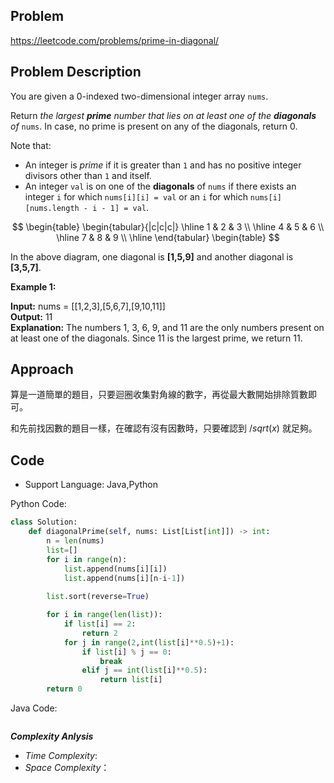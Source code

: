 ## Problem

https://leetcode.com/problems/prime-in-diagonal/

## Problem Description

You are given a 0-indexed two-dimensional integer array `nums`.

Return *the largest **prime** number that lies on at least one of the **diagonals** of* `nums`. In case, no prime is present on any of the diagonals, return 0.

Note that:

* An integer is *prime* if it is greater than `1` and has no positive integer divisors other than `1` and itself.
* An integer `val` is on one of the **diagonals** of `nums` if there exists an integer `i` for which `nums[i][i] = val` or an `i` for which `nums[i][nums.length - i - 1] = val`.

$$
\begin{table}
\begin{tabular}{|c|c|c|}
\hline
1 & 2 & 3 \\
\hline
4 & 5 & 6 \\
\hline
7 & 8 & 9 \\
\hline
\end{tabular}
\begin{table}
$$


In the above diagram, one diagonal is **[1,5,9]** and another diagonal is **[3,5,7]**.

**Example 1:**

**Input:** nums = [[1,2,3],[5,6,7],[9,10,11]]  </br>
**Output:** 11  </br>
**Explanation:** The numbers 1, 3, 6, 9, and 11 are the only numbers present on at least one of the diagonals. Since 11 is the largest prime, we return 11.


## Approach

算是一道簡單的題目，只要迴圈收集對角線的數字，再從最大數開始排除質數即可。

和先前找因數的題目一樣，在確認有沒有因數時，只要確認到 $/sqrt(x)$ 就足夠。

## Code

- Support Language: Java,Python

Python Code:

```py
class Solution:
    def diagonalPrime(self, nums: List[List[int]]) -> int:
        n = len(nums)
        list=[]
        for i in range(n):
            list.append(nums[i][i])
            list.append(nums[i][n-i-1])
        
        list.sort(reverse=True)

        for i in range(len(list)):
            if list[i] == 2:
                return 2
            for j in range(2,int(list[i]**0.5)+1):
                if list[i] % j == 0: 
                    break
                elif j == int(list[i]**0.5):
                    return list[i]
        return 0
```

Java Code:

```

```

**_Complexity Anlysis_**

- _Time Complexity_: 
- _Space Complexity_：
